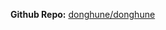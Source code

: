 [//]: # (![]&#40;static/images/og.png&#41;)

**Github Repo:** [donghune/donghune](https://github.com/donghune/minecraft-donghune)
